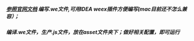 ##### [参照官网文档](http://dev.umeng.com/analytics/android-doc/integration) 编写.we文件,可用IDEA weex插件方便编写(mac目前还不怎么兼容）；

##### 编译.we文件，生产.js文件，放在asset文件夹下；做好相关配置，即可运行

